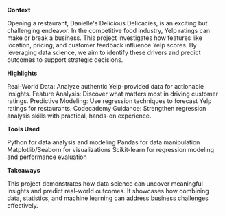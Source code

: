 **Context**

Opening a restaurant, Danielle's Delicious Delicacies, is an exciting but challenging endeavor. In the competitive food industry, Yelp ratings can make or break a business. This project investigates how features like location, pricing, and customer feedback influence Yelp scores. By leveraging data science, we aim to identify these drivers and predict outcomes to support strategic decisions.

**Highlights**

Real-World Data: Analyze authentic Yelp-provided data for actionable insights.
Feature Analysis: Discover what matters most in driving customer ratings.
Predictive Modeling: Use regression techniques to forecast Yelp ratings for restaurants.
Codecademy Guidance: Strengthen regression analysis skills with practical, hands-on experience.

**Tools Used**

Python for data analysis and modeling
Pandas for data manipulation
Matplotlib/Seaborn for visualizations
Scikit-learn for regression modeling and performance evaluation

**Takeaways**

This project demonstrates how data science can uncover meaningful insights and predict real-world outcomes. It showcases how combining data, statistics, and machine learning can address business challenges effectively.
